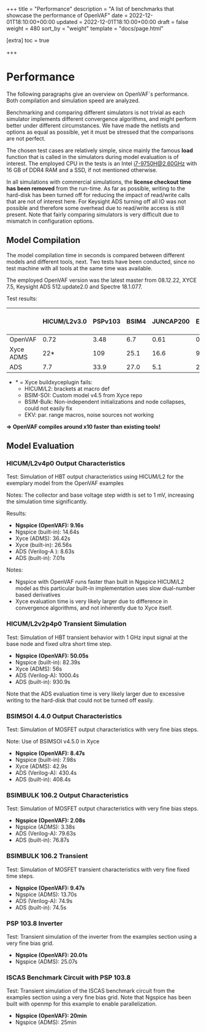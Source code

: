 +++
title = "Performance"
description = "A list of benchmarks that showcase the performance of OpenVAF"
date = 2022-12-01T18:10:00+00:00
updated = 2022-12-01T18:10:00+00:00
draft = false
weight = 480
sort_by = "weight"
template = "docs/page.html"

[extra]
toc = true

+++

# Performance 

The following paragraphs give an overview on OpenVAF`s performance. 
Both compilation and simulation speed are analyzed. 

Benchmarking and comparing different simulators is not trivial as each simulator implements different convergence 
algorithms, and might perform better under different circumstances. 
We have made the netlists and options as equal as possible, yet it must be stressed that the comparisons are not perfect. 

The chosen test cases are relatively simple, since mainly the 
famous **load** function that is called in the simulators during model evaluation is of interest. 
The employed CPU in the tests is an Intel i7-9750H@2.60GHz with 16 GB of DDR4 RAM and a SSD, if not mentioned otherwise.

In all simulations with commercial simulations, the **license checkout time has been removed** from the run-time. 
As far as possible, writing to the hard-disk has been turned off for reducing the impact of read/write calls that are not of interest here.
For Keysight ADS turning off all IO was not possible and therefore some overhead due to read/write access is still present.
Note that fairly comparing simulators is very difficult due to mismatch in configuration options.

## Model Compilation

The model compilation time in seconds is compared between different models and different tools, next. 
Two tests have been conducted, since no test machine with all tools at the same time was available. 

<!-- The employed CPU in test (2) was an AMD Opteron 8220 with 64 GB of DDR3 RAM.  -->
The employed OpenVAF version was the latest master from 08.12.22, XYCE 7.5, Keysight ADS 512.update2.0 and Spectre 18.1.077.

Test results:

|               | HICUM/L2v3.0 | PSPv103 | BSIM4 | JUNCAP200 | EKV2.6 | BSIM-SOI 4.6.1 | BSIM-BULK 107.0.0 |
|---------------|--------------|---------|-------|-----------|--------|----------------|-------------------|
| OpenVAF       |   0.72       |  3.48   |  6.7  |   0.61    |  0.23  |    2.1         |   2.9             |
| Xyce ADMS     |     22*      |  109    |  25.1 |    16.6   |  9.6*  |     102.1*     |    -*             |
| ADS           |   7.7        |  33.9   |  27.0 |    5.1    |  2.5   |     30.7       |    34.5           |

* \* = Xyce buildxyceplugin fails:  
    - HICUM/L2: brackets at macro def
    - BSIM-SOI: Custom model v4.5 from Xyce repo
    - BSIM-Bulk: Non-independent initializations and node collapses, could not easily fix
    - EKV: par. range macros, noise sources not working

<!-- On machine (2) OpenVAF is not available as it runs on a very old RHEL distro that does not support recent LLVM versions. 
Test results on machine (2):

|               | HICUM/L2v3.0 | PSPv103 | BSIM4 | JUNCAP200 | EKV2.6 | BSIM-SOI 4.6.1 | BSIM-BULK 107.0.0 |
|---------------|--------------|---------|-------|-----------|--------|----------------|-------------------|
| Spectre       |    35.6      |   28.5  | 118.9 |  21.18    |  12.85 | 24.1           |     26.3          |
| ADS           |    30.6      |  128.32 | 111.0 |  25.7     |   9.5  |  120           |     115.16        | -->

**=> OpenVAF compiles around x10 faster than existing tools!**

## Model Evaluation 
### HICUM/L2v4p0 Output Characteristics

Test: Simulation of HBT output characteristics using HICUM/L2 for the exemplary model from the OpenVAF examples 

Notes: The collector and base voltage step width is set to 1 mV, increasing the simulation time significantly.

Results:

* **Ngspice (OpenVAF): 9.16s**
* Ngspice (built-in): 14.64s
* Xyce (ADMS): 36.42s
* Xyce (built-in): 26.56s
* ADS (Verilog-A ): 8.63s
* ADS (built-in): 7.01s


Notes:

* Ngspice with OpenVAF runs faster than built in Ngspice HICUM/L2 model as this particular built-in implementation uses slow dual-number based derivatives
* Xyce evaluation time is very likely larger due to difference in convergence algorithms, and not inherently due to Xyce itself.


<!--**=> Both Xyce and ADS run slower with Verilog-A model.**

**=> Ngspice runs comparably fast as commercial ADS simulator.**-->


### HICUM/L2v2p4p0 Transient Simulation

Test: Simulation of HBT transient behavior with 1 GHz input signal at the base node and fixed ultra short time step.

* **Ngspice (OpenVAF): 50.05s**
* Ngspice (built-in): 82.39s
* Xyce (ADMS): 56s
* ADS (Verilog-A): 1000.4s
* ADS (built-in): 930.9s

Note that the ADS evaluation time is very likely larger due to excessive writing to the hard-disk that could not be turned off easily. 

<!-- **=> Ngspice with OpenVAF runs reasonably fast.** -->

### BSIMSOI 4.4.0 Output Characteristics

Test: Simulation of MOSFET output characteristics with very fine bias steps.

Note: Use of BSIMSOI v4.5.0 in Xyce

* **Ngspice (OpenVAF): 8.47s**
* Ngspice (built-in): 7.98s
* Xyce (ADMS): 42.9s
* ADS (Verilog-A): 430.4s
* ADS (built-in): 408.4s

### BSIMBULK 106.2 Output Characteristics

Test: Simulation of MOSFET output characteristics with very fine bias steps.

* **Ngspice (OpenVAF): 2.08s**
* Ngspice (ADMS): 3.38s
* ADS (Verilog-A): 79.63s
* ADS (built-in): 76.87s

<!-- **=> OpenVAF generally around 30% faster than ADMS based simulation.** -->

### BSIMBULK 106.2 Transient 

Test: Simulation of MOSFET transient characteristics with very fine fixed time steps.

* **Ngspice (OpenVAF): 9.47s**
* Ngspice (ADMS): 13.70s
* ADS (Verilog-A): 74.9s
* ADS (built-in): 74.5s

### PSP 103.8 Inverter 

Test: Transient simulation of the inverter from the examples section using a very fine bias grid.

* **Ngspice (OpenVAF): 20.01s**
* Ngspice (ADMS): 25.07s

### ISCAS Benchmark Circuit with PSP 103.8 

Test: Transient simulation of the ISCAS benchmark circuit from the examples section using a very fine bias grid. 
Note that Ngspice has been built with openmp for this example to enable parallelization.

* **Ngspice (OpenVAF): 20min**
* Ngspice (ADMS): 25min

